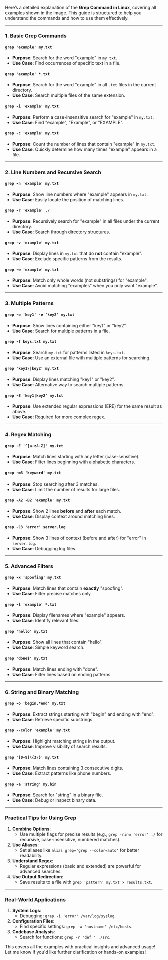 Here’s a detailed explanation of the **Grep Command in Linux**, covering all examples shown in the image. This guide is structured to help you understand the commands and how to use them effectively.

---

### **1. Basic Grep Commands**
#### **`grep 'example' my.txt`**
- **Purpose**: Search for the word "example" in `my.txt`.
- **Use Case**: Find occurrences of specific text in a file.

#### **`grep 'example' *.txt`**
- **Purpose**: Search for the word "example" in all `.txt` files in the current directory.
- **Use Case**: Search multiple files of the same extension.

#### **`grep -i 'example' my.txt`**
- **Purpose**: Perform a case-insensitive search for "example" in `my.txt`.
- **Use Case**: Find "example", "Example", or "EXAMPLE".

#### **`grep -c 'example' my.txt`**
- **Purpose**: Count the number of lines that contain "example" in `my.txt`.
- **Use Case**: Quickly determine how many times "example" appears in a file.

---

### **2. Line Numbers and Recursive Search**
#### **`grep -n 'example' my.txt`**
- **Purpose**: Show line numbers where "example" appears in `my.txt`.
- **Use Case**: Easily locate the position of matching lines.

#### **`grep -r 'example' ./`**
- **Purpose**: Recursively search for "example" in all files under the current directory.
- **Use Case**: Search through directory structures.

#### **`grep -v 'example' my.txt`**
- **Purpose**: Display lines in `my.txt` that do **not** contain "example".
- **Use Case**: Exclude specific patterns from the results.

#### **`grep -w 'example' my.txt`**
- **Purpose**: Match only whole words (not substrings) for "example".
- **Use Case**: Avoid matching "examples" when you only want "example".

---

### **3. Multiple Patterns**
#### **`grep -e 'key1' -e 'key2' my.txt`**
- **Purpose**: Show lines containing either "key1" or "key2".
- **Use Case**: Search for multiple patterns in a file.

#### **`grep -f keys.txt my.txt`**
- **Purpose**: Search `my.txt` for patterns listed in `keys.txt`.
- **Use Case**: Use an external file with multiple patterns for searching.

#### **`grep 'key1\|key2' my.txt`**
- **Purpose**: Display lines matching "key1" or "key2".
- **Use Case**: Alternative way to search multiple patterns.

#### **`grep -E 'key1|key2' my.txt`**
- **Purpose**: Use extended regular expressions (ERE) for the same result as above.
- **Use Case**: Required for more complex regex.

---

### **4. Regex Matching**
#### **`grep -E '^[a-zA-Z]' my.txt`**
- **Purpose**: Match lines starting with any letter (case-sensitive).
- **Use Case**: Filter lines beginning with alphabetic characters.

#### **`grep -m3 'keyword' my.txt`**
- **Purpose**: Stop searching after 3 matches.
- **Use Case**: Limit the number of results for large files.

#### **`grep -A2 -B2 'example' my.txt`**
- **Purpose**: Show 2 lines **before** and **after** each match.
- **Use Case**: Display context around matching lines.

#### **`grep -C3 'error' server.log`**
- **Purpose**: Show 3 lines of context (before and after) for "error" in `server.log`.
- **Use Case**: Debugging log files.

---

### **5. Advanced Filters**
#### **`grep -x 'spoofing' my.txt`**
- **Purpose**: Match lines that contain **exactly** "spoofing".
- **Use Case**: Filter precise matches only.

#### **`grep -l 'example' *.txt`**
- **Purpose**: Display filenames where "example" appears.
- **Use Case**: Identify relevant files.

#### **`grep 'hello' my.txt`**
- **Purpose**: Show all lines that contain "hello".
- **Use Case**: Simple keyword search.

#### **`grep 'done$' my.txt`**
- **Purpose**: Match lines ending with "done".
- **Use Case**: Filter lines based on ending patterns.

---

### **6. String and Binary Matching**
#### **`grep -o 'begin.*end' my.txt`**
- **Purpose**: Extract strings starting with "begin" and ending with "end".
- **Use Case**: Retrieve specific substrings.

#### **`grep --color 'example' my.txt`**
- **Purpose**: Highlight matching strings in the output.
- **Use Case**: Improve visibility of search results.

#### **`grep '[0-9]\{3\}' my.txt`**
- **Purpose**: Match lines containing 3 consecutive digits.
- **Use Case**: Extract patterns like phone numbers.

#### **`grep -a 'string' my.bin`**
- **Purpose**: Search for "string" in a binary file.
- **Use Case**: Debug or inspect binary data.

---

### **Practical Tips for Using Grep**
1. **Combine Options**:
   - Use multiple flags for precise results (e.g., `grep -rinw 'error' ./` for recursive, case-insensitive, numbered matches).
2. **Use Aliases**:
   - Set aliases like `alias grep='grep --color=auto'` for better readability.
3. **Understand Regex**:
   - Regular expressions (basic and extended) are powerful for advanced searches.
4. **Use Output Redirection**:
   - Save results to a file with `grep 'pattern' my.txt > results.txt`.

---

### **Real-World Applications**
1. **System Logs**:
   - Debugging: `grep -i 'error' /var/log/syslog`.
2. **Configuration Files**:
   - Find specific settings: `grep -w 'hostname' /etc/hosts`.
3. **Codebase Analysis**:
   - Search for functions: `grep -r 'def ' ./src`.

This covers all the examples with practical insights and advanced usage! Let me know if you'd like further clarification or hands-on examples!